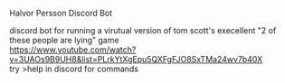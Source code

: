 Halvor Persson Discord Bot

discord bot for running a virutual version of tom scott's execellent "2 of these people are lying" game<br />
https://www.youtube.com/watch?v=3UAOs9B9UH8&list=PLrkYtXgEpu5QXFgFJO8SxTMa24wv7b40X<br />
try >help in discord for commands<br />
